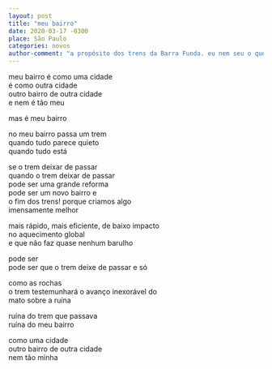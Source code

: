 ```yaml
---
layout: post
title: "meu bairro"
date: 2020-03-17 -0300
place: São Paulo
categories: novos
author-comment: "a propósito dos trens da Barra Funda. eu nem seu o que acho desse poema"
---
```


<!--more-->
meu bairro é como uma cidade  
é como outra cidade  
outro bairro de outra cidade  
e nem é tão meu  

mas é meu bairro  

no meu bairro passa um trem  
quando tudo parece quieto  
quando tudo está  

se o trem deixar de passar  
quando o trem deixar de passar  
pode ser uma grande reforma  
pode ser um novo bairro e  
o fim dos trens! porque criamos algo  
imensamente melhor  

mais rápido, mais eficiente, de baixo impacto  
no aquecimento global  
e que não faz quase nenhum barulho  

pode ser  
pode ser que o trem deixe de passar e só  

como as rochas  
o trem testemunhará o avanço inexorável do  
mato sobre a ruína  

ruína do trem que passava  
ruína do meu bairro  

como uma cidade  
outro bairro de outra cidade  
nem tão minha  
